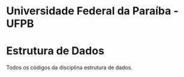 # Universidade Federal da Paraíba - UFPB
# Estrutura de Dados
Todos os códigos da disciplina estrutura de dados.
